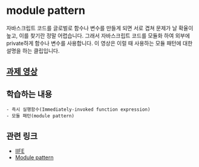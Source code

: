 # module pattern
자바스크립트 코드를 글로벌로 함수나 변수를 만들게 되면 서로 겹쳐 문제가 날 확율이 높고, 이를 찾기란 정말 어렵습니다.
그래서 자바스크립트 코드를 모듈화 하여 외부에 private하게 함수나 변수를 사용합니다.
이 영상은 이럴 때 사용하는 모듈 패턴에 대한 설명을 하는 클립입니다.

## [과제 영상](http://portal.nhnnext.org/streaming/2016/1%ED%95%99%EA%B8%B0/FE%20%EA%B8%B0%EB%B3%B8/%EC%A0%84%EC%9A%A9%EC%9A%B0/656)

## 학습하는 내용
	- 즉시 실행함수(Immediately-invoked function expression)
	- 모듈 패턴(module pattern)

## 관련 링크
- [IIFE](https://developer.mozilla.org/en-US/docs/Glossary/IIFE)
- [Module pattern](https://addyosmani.com/resources/essentialjsdesignpatterns/book/#modulepatternjavascript)
